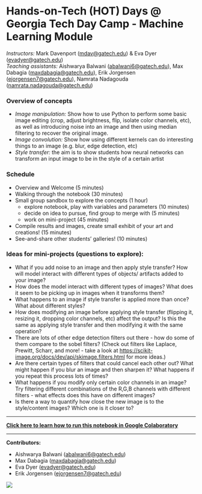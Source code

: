# Hands-on-Tech (HOT) Days @ Georgia Tech Day Camp - Machine Learning Module

_Instructors:_ Mark Davenport (mdav@gatech.edu) & Eva Dyer (evadyer@gatech.edu)<br>
_Teaching assistants:_ Aishwarya Balwani (abalwani6@gatech.edu), Max Dabagia (maxdabagia@gatech.edu), Erik Jorgensen (ejorgensen7@gatech.edu), Namrata Nadagouda (namrata.nadagouda@gatech.edu)

### Overview of concepts
- _Image manipulation:_ Show how to use Python to perform some basic image editing (crop, adjust brightness, flip, isolate color channels, etc), as well as introducing noise into an image and then using median filtering to recover the original image.
- _Image convolution:_ Show how using different kernels can do interesting things to an image (e.g. blur, edge detection, etc)
- _Style transfer:_ the aim is to show students how neural networks can transform an input image to be in the style of a certain artist

### Schedule
- Overview and Welcome (5 minutes)
- Walking through the notebook (30 minutes)
- Small group sandbox to explore the concepts (1 hour)
  - explore notebook, play with variables and parameters (10 minutes)
  - decide on idea to pursue, find group to merge with (5 minutes)
  - work on mini-project (45 minutes)
- Compile results and images, create small exhibit of your art and creations! (15 minutes)
- See-and-share other students’ galleries! (10 minutes)

### Ideas for mini-projects (questions to explore):
- What if you add noise to an image and then apply style transfer? How will model interact with different types of objects/ artifacts added to your image?
- How does the model interact with different types of images? What does it seem to be picking up in images when it transforms them?
- What happens to an image if style transfer is applied more than once? What about different styles?
- How does modifying an image before applying style transfer (flipping it, resizing it, dropping color channels, etc) affect the output? Is this the same as applying style transfer and then modifying it with the same operation?
- There are lots of other edge detection filters out there - how do some of them compare to the sobel filters? (Check out filters like Laplace, Prewitt, Scharr, and more! - take a look at https://scikit-image.org/docs/dev/api/skimage.filters.html for more ideas.)
- Are there certain types of filters that could cancel each other out? What might happen if you blur an image and then sharpen it? What happens if you repeat this process lots of times?
- What happens if you modify only certain color channels in an image? Try filtering different combinations of the R,G,B channels with different filters - what effects does this have on different images?
- Is there a way to quantify how close the new image is to the style/content images? Which one is it closer to? 

________________________________________

**[Click here to learn how to run this notebook in Google Colaboratory](https://docs.google.com/document/d/1ILbefxjt_mY8vE4lt_iqjOldU0poZB4gw9qphEWLOck/edit?usp=sharing)**

________________________________________

**Contributors:**
- Aishwarya Balwani (abalwani6@gatech.edu) 
- Max Dabagia (maxdabagia@gatech.edu) 
- Eva Dyer (evadyer@gatech.edu)
- Erik Jorgensen (ejorgensen7@gatech.edu)


![](https://media.giphy.com/media/PnOn75TVHOdVFhYj7y/giphy.gif)

